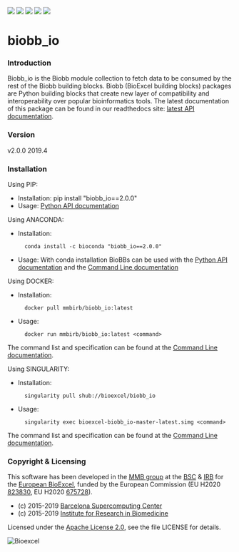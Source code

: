 [![](https://readthedocs.org/projects/biobb-io/badge/?version=latest)](https://biobb-io.readthedocs.io/en/latest/?badge=latest)
[![](https://img.shields.io/badge/install%20with-bioconda-brightgreen.svg?style=flat)](http://bioconda.github.io/recipes/biobb_io/README.html)
[![](https://quay.io/repository/biocontainers/biobb_io/status)](https://quay.io/repository/biocontainers/biobb_io)
[![](https://www.singularity-hub.org/static/img/hosted-singularity--hub-%23e32929.svg)](https://singularity-hub.org/collections/2411)
[![](https://img.shields.io/badge/License-Apache%202.0-blue.svg)](https://opensource.org/licenses/Apache-2.0)


# biobb_io

### Introduction
Biobb_io is the Biobb module collection to fetch data to be consumed by the
rest of the Biobb building blocks.
Biobb (BioExcel building blocks) packages are Python building blocks that
create new layer of compatibility and interoperability over popular
bioinformatics tools.
The latest documentation of this package can be found in our readthedocs site:
[latest API documentation](http://biobb_io.readthedocs.io/en/latest/).

### Version
v2.0.0 2019.4

### Installation
Using PIP:
* Installation:
        pip install "biobb_io==2.0.0"
* Usage: [Python API documentation](https://biobb-io.readthedocs.io/en/latest/modules.html)

Using ANACONDA:
* Installation:


        conda install -c bioconda "biobb_io==2.0.0"


* Usage: With conda installation BioBBs can be used with the [Python API documentation](https://biobb-io.readthedocs.io/en/latest/modules.html) and the [Command Line documentation](https://biobb-io.readthedocs.io/en/latest/command_line.html)

Using DOCKER:
* Installation:


        docker pull mmbirb/biobb_io:latest


* Usage:


        docker run mmbirb/biobb_io:latest <command>


The command list and specification can be found at the [Command Line documentation](https://biobb-io.readthedocs.io/en/latest/command_line.html).

Using SINGULARITY:
* Installation:


        singularity pull shub://bioexcel/biobb_io


* Usage:


        singularity exec bioexcel-biobb_io-master-latest.simg <command>


The command list and specification can be found at the [Command Line documentation](https://biobb-io.readthedocs.io/en/latest/command_line.html).

### Copyright & Licensing
This software has been developed in the [MMB group](http://mmb.irbbarcelona.org) at the [BSC](http://www.bsc.es/) & [IRB](https://www.irbbarcelona.org/) for the [European BioExcel](http://bioexcel.eu/), funded by the European Commission (EU H2020 [823830](http://cordis.europa.eu/projects/823830), EU H2020 [675728](http://cordis.europa.eu/projects/675728)).

* (c) 2015-2019 [Barcelona Supercomputing Center](https://www.bsc.es/)
* (c) 2015-2019 [Institute for Research in Biomedicine](https://www.irbbarcelona.org/)

Licensed under the
[Apache License 2.0](https://www.apache.org/licenses/LICENSE-2.0), see the file LICENSE for details.

![](https://bioexcel.eu/wp-content/uploads/2019/04/Bioexcell_logo_1080px_transp.png "Bioexcel")
